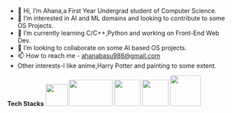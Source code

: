 - 👋 Hi, I’m Ahana,a First Year Undergrad student of Computer Science.
- 👀 I’m interested in AI and ML domains and looking to contribute to some OS Projects.
- 🌱 I’m currently learning C/C++,Python and working on Front-End Web Dev.
- 💞️ I’m looking to collaborate on some AI based OS projects.
- 📫 How to reach me - ahanabasu986@gmail.com 
- Other interests-I like anime,Harry Potter and painting to some extent.
<!---
Ahana19/Ahana19 is a ✨ special ✨ repository because its `README.md` (this file) appears on your GitHub profile.
You can click the Preview link to take a look at your changes.
--->
<b>Tech Stacks</b>
<img src="https://pngimage.net/wp-content/uploads/2018/06/letter-c-logo-png-1.png" width="50" height="50">
<img src="https://download.logo.wine/logo/C%2B%2B/C%2B%2B-Logo.wine.png" width="100" height="60">
<img src="https://quantlabs.net/wp-content/uploads/2019/12/python-main-qimg-28cadbd02699c25a88e5c78d73c7babc.png" width="60" height="60">
<img src="https://upload.wikimedia.org/wikipedia/commons/6/61/HTML5_logo_and_wordmark.svg" width="60" height="60">
<img src="https://cdn.freebiesupply.com/logos/large/2x/css3-logo-png-transparent.png" width="70" height="70">






